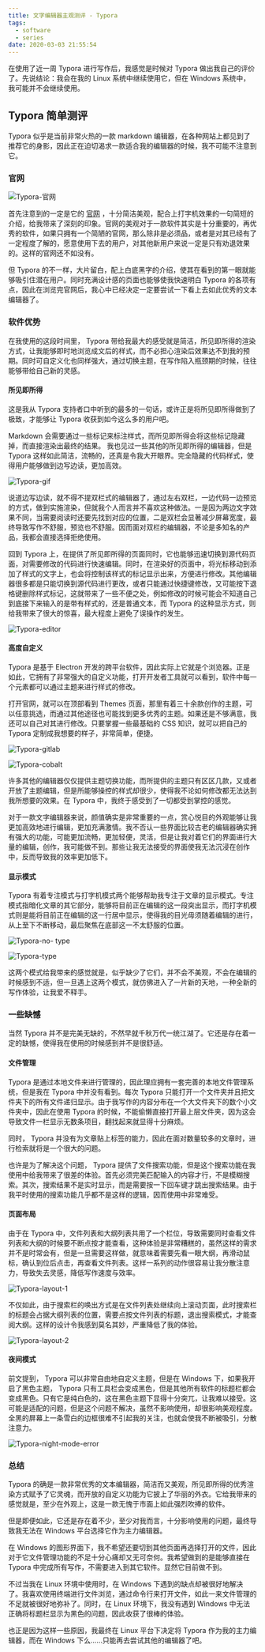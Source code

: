 ```yaml
---
title: 文字编辑器主观测评 - Typora
tags:
  - software
  - series
date: 2020-03-03 21:55:54
---
```


在使用了近一周 Typora 进行写作后，我感觉是时候对 Typora 做出我自己的评价了。先说结论：我会在我的 Linux 系统中继续使用它，但在 Windows 系统中，我可能并不会继续使用。

<!-- more -->

## Typora 简单测评

Typora 似乎是当前非常火热的一款 markdown 编辑器，在各种网站上都见到了推荐它的身影，因此正在迫切渴求一款适合我的编辑器的时候，我不可能不注意到它。

### 官网

![Typora-官网](https://pic.imgdb.cn/item/5e59d9ad6127cc071340f300.png)

首先注意到的一定是它的 [官网](https://typora.io/) ，十分简洁美观，配合上打字机效果的一句简短的介绍，给我带来了深刻的印象。官网的美观对于一款软件其实是十分重要的，再优秀的软件，如果只拥有一个简陋的官网，那么除非是必须品，或者是对其已经有了一定程度了解的，愿意使用下去的用户，对其他新用户来说一定是只有劝退效果的。这样的官网还不如没有。

但 Typora 的不一样，大片留白，配上白底黑字的介绍，使其在看到的第一眼就能够吸引住潜在用户。同时充满设计感的页面也能够使我快速明白 Typora 的各项有点，因此在浏览完官网后，我心中已经决定一定要尝试一下看上去如此优秀的文本编辑器了。

### 软件优势

在我使用的这段时间里， Typora 带给我最大的感受就是简洁，所见即所得的渲染方式，让我能够即时地浏览成文后的样式，而不必担心渲染后效果达不到我的预期。同时可自定义化也同样强大，通过切换主题，在写作陷入瓶颈期的时候，往往能够带给自己新的灵感。

#### 所见即所得

这是我从 Typora 支持者口中听到的最多的一句话，或许正是将所见即所得做到了极致，才能够让 Typora 收获到如今这么多的用户吧。 

Markdown 会需要通过一些标记来标注样式，而所见即所得会将这些标记隐藏掉，而直接渲染出最终的结果。 我也见过一些其他的所见即所得的编辑器，但是 Typora 这样如此简洁，流畅的，还真是令我大开眼界。完全隐藏的代码样式，使得用户能够做到边写边读，更加高效。

![Typora-gif](https://pic.imgdb.cn/item/5e5e67a698271cb2b85393e1.gif)

说道边写边读，就不得不提双栏式的编辑器了，通过左右双栏，一边代码一边预览的方式，做到实施渲染，但就我个人而言并不喜欢这种做法。一是因为两边文字效果不同，当需要阅读时还要先找到对应的位置，二是双栏会显著减少屏幕宽度，最终导致写作不舒服，预览也不舒服。因而面对双栏的编辑器，不论是多知名的产品，我都会直接选择拒绝使用。

回到 Typora 上，在提供了所见即所得的页面同时，它也能够迅速切换到源代码页面，对需要修改的代码进行快速编辑。同时，在渲染好的页面中，将光标移动到添加了样式的文字上，也会将控制该样式的标记显示出来，方便进行修改。其他编辑器很多都是只能切换到源代码进行更改，或者只能通过快捷键修改，又可能按下退格键删除样式标记，这就带来了一些不便之处，例如修改的时候可能会不知道自己到底接下来输入的是带有样式的，还是普通文本，而 Typora 的这种显示方式，则给我带来了很大的惊喜，最大程度上避免了误操作的发生。

![Typora-editor](https://pic.imgdb.cn/item/5e5e62e898271cb2b8517e5a.png)

#### 高度自定义

Typora 是基于 Electron 开发的跨平台软件，因此实际上它就是个浏览器。正是如此，它拥有了非常强大的自定义功能，打开开发者工具就可以看到，软件中每一个元素都可以通过主题来进行样式的修改。

打开官网，就可以在顶部看到 Themes 页面，那里有着三十余款创作的主题，可以任意挑选，而通过其他途径也可能找到更多优秀的主题。如果还是不够满意，我还可以自己对其进行修改。只要掌握一些最基础的 CSS 知识，就可以把自己的 Typora 定制成我想要的样子，非常简单，便捷。

![Typora-gitlab](https://pic.imgdb.cn/item/5e5e659698271cb2b852aaca.png)

![Typora-cobalt](https://pic.imgdb.cn/item/5e5e65c098271cb2b852be6f.png)

许多其他的编辑器仅仅提供主题切换功能，而所提供的主题只有区区几款，又或者开放了主题编辑，但是所能够操控的样式却很少，使得我不论如何修改都无法达到我所想要的效果。在 Typora 中，我终于感受到了一切都受到掌控的感觉。

对于一款文字编辑器来说，颜值确实是非常重要的一点，赏心悦目的外观能够让我更加高效地进行编辑，更加充满激情。我不否认一些界面比较古老的编辑器确实拥有强大的功能，可能更加流畅，更加轻便，灵活，但是让我对着它们的界面进行大量的编辑，创作，我可能做不到。那些让我无法接受的界面使我无法沉浸在创作中，反而导致我的效率更加低下。 

#### 显示模式

Typora 有着专注模式与打字机模式两个能够帮助我专注于文章的显示模式。专注模式指暗化文章的其它部分，能够将目前正在编辑的这一段突出显示，而打字机模式则是能将目前正在编辑的这一行居中显示，使得我的目光毋须随着编辑的进行，从上至下不断移动，最后聚焦在底部这一不太舒服的位置。

![Typora-no-	type](https://pic.imgdb.cn/item/5e5e682698271cb2b853c303.png)

![Typora-type](https://pic.imgdb.cn/item/5e5e682298271cb2b853c195.png)

这两个模式给我带来的感觉就是，似乎缺少了它们，并不会不美观，不会在编辑的时候感到不适，但一旦遇上这两个模式，就仿佛进入了一片新的天地，一种全新的写作体验，让我爱不释手。

### 一些缺憾

当然 Typora 并不是完美无缺的，不然早就千秋万代一统江湖了。它还是存在着一定的缺憾，使得我在使用的时候感到并不是很舒适。

#### 文件管理

Typora 是通过本地文件来进行管理的，因此理应拥有一套完善的本地文件管理系统，但是我在 Typora 中并没有看到。每次 Typora 只能打开一个文件夹并且把文件夹下的所有文件递归显示。由于我写作的内容分布在一个大文件夹下的数个小文件夹中，因此在使用 Typora 的时候，不能偷懒直接打开最上层文件夹，因为这会导致文件一栏显示无数条项目，翻找起来就显得十分麻烦。 

同时， Typora 并没有为文章贴上标签的能力，因此在面对数量较多的文章时，进行检索就将是一个很大的问题。

也许是为了解决这个问题， Typora 提供了文件搜索功能，但是这个搜索功能在我使用中给我带来了很差的体验。首先必须完美匹配输入的内容才行，不是模糊搜索。其次，搜索结果不是实时显示，而是需要按一下回车键才跳出搜索结果。由于我平时使用的搜索功能几乎都不是这样的逻辑，因而使用中非常难受。

#### 页面布局

由于在 Typora 中，文件列表和大纲列表共用了一个栏位，导致需要同时查看文件列表和大纲的时候要不断点按才能查看，这种体验是非常糟糕的，虽然这样的需求并不是时常会有，但是一旦需要这样做，就意味着需要先看一眼大纲，再滑动鼠标，确认到位后点击，再查看文件列表。这样一系列的动作很容易让我分散注意力，导致失去灵感，降低写作速度与效率。

![Typora-layout-1](https://pic.imgdb.cn/item/5e5e68bd98271cb2b854004d.png)

不仅如此，由于搜索栏的唤出方式是在文件列表处继续向上滚动页面，此时搜索栏的标题会占据大纲列表的位置，需要点按文件列表的标题，退出搜索模式，才能查阅大纲。这样的设计令我感到莫名其妙，严重降低了我的体验。

![Typora-layout-2](https://pic.imgdb.cn/item/5e5e68a598271cb2b853f566.png)

#### 夜间模式

前文提到， Typora 可以非常自由地自定义主题，但是在 Windows 下，如果我开启了黑色主题， Typora 只有工具栏会变成黑色，但是其他所有软件的标题栏都会变成黑色。只有它是纯白色的，这在黑色主题下显得十分突兀，让我难以接受。这可能是适配的问题，但是这个问题不解决，虽然不影响使用，却很影响美观程度。全黑的屏幕上一条雪白的边框很难不引起我的关注，也就会使我不断被吸引，分散注意力。

![Typora-night-mode-error](https://pic.imgdb.cn/item/5e5e5c5898271cb2b84f0c48.png)

### 总结

Typora 的确是一款非常优秀的文本编辑器，简洁而又美观，所见即所得的优秀渲染方式赋予了它灵魂，而开放的自定义功能为它披上了华丽的外衣。它给我带来的感觉就是，至少在外观上，这是一款无愧于市面上如此强烈吹捧的软件。

但是即便如此，它还是存在着不少，至少对我而言，十分影响使用的问题，最终导致我无法在 Windows 平台选择它作为主力编辑器。

在 Windows 的图形界面下，我不希望还要切到其他页面再选择打开的文件，因此对于它文件管理功能的不足十分心痛却又无可奈何。我希望做到的是能够直接在 Typora 中完成所有写作，不需要进入到其它软件。显然它目前做不到。

不过当我在 Linux 环境中使用时，在 Windows 下遇到的缺点却被很好地解决了。我喜欢使用终端进行文件浏览，通过命令行来打开文件，如此一来文件管理的不足就被很好地弥补了。同时，在 Linux 环境下，我没有遇到 Windows 中无法正确将标题栏显示为黑色的问题，因此收获了很棒的体验。

也正是因为这样一些原因，我最终在 Linux 平台下决定将 Typora 作为我的主力编辑器，而在 Windows 下么……只能再去尝试其他的编辑器了吧。